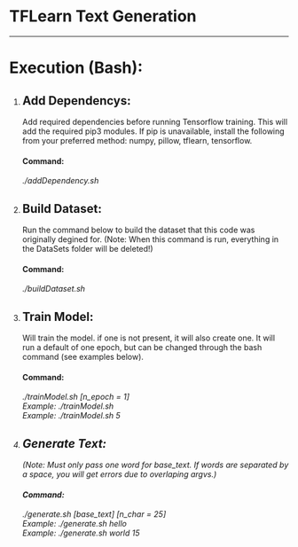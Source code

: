 # TFLearn Text Generation

<hr>
<h1>Execution (Bash):</h1>
<ol type="1">
    <li>
        <h2><strong>Add Dependencys:</strong></h2>
        Add required dependencies before running Tensorflow training. This will add the required pip3 modules. If pip is unavailable, install the following from your preferred method: numpy, pillow, tflearn, tensorflow. <br>
        <h4><strong>Command: </strong></h4>
        <em>./addDependency.sh</em><br>
    </li>
    <li>
        <h2><strong>Build Dataset:</strong></h2>
        Run the command below to build the dataset that this code was originally degined for. (Note: When this command is run, everything in the DataSets folder will be deleted!)<br>
        <h4><strong>Command: </strong></h4>
        <em>./buildDataset.sh</em><br>
    </li>
    <li>
        <h2><strong>Train Model:</strong></h2>
        Will train the model. if one is not present, it will also create one. It will run a default of one epoch, but can be changed through the bash command (see examples below). <br>
        <h4><strong>Command: </strong></h4>
        <em>./trainModel.sh [n_epoch = 1] <em><br>
        Example: <em>./trainModel.sh </em><br>
        Example: <em>./trainModel.sh 5 </em><br>
    </li>   
    <li>
        <h2><strong>Generate Text:</strong><br></h2>
        (Note: Must only pass one word for base_text. If words are separated by a space, you will get errors due to overlaping argvs.) 
        <h4><strong>Command: </strong></h4>
        <em>./generate.sh [base_text] [n_char = 25] </em><br>
        Example: <em>./generate.sh hello </em><br>
        Example: <em>./generate.sh world 15 </em><br>
    </li><br>
</ol>
